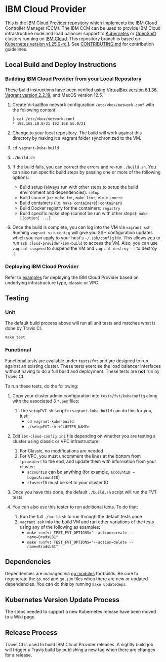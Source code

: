 # IBM Cloud Provider

This is the IBM Cloud Provider repository which implements the
IBM Cloud Controller Manager (CCM). The IBM CCM can be used to provide IBM Cloud
infrastructure node and load balancer support to
[Kubernetes](https://kubernetes.io/docs/home/) or
[OpenShift](https://docs.openshift.com/) clusters running on
[IBM Cloud](https://cloud.ibm.com/docs). This repository branch is based on
[Kubernetes version v1.25.0-rc.1](https://github.com/kubernetes/kubernetes/tree/v1.25.0-rc.1).
See [CONTRIBUTING.md](./CONTRIBUTING.md) for contribution guidelines.

## Local Build and Deploy Instructions

### Building IBM Cloud Provider from your Local Repository

These build instructions have been verified using
[VirtualBox version 6.1.36](https://www.virtualbox.org/wiki/Downloads),
[Vagrant version 2.2.19](https://www.vagrantup.com/downloads), and
MacOS version 12.5.

1. Create VirtualBox network configuration `/etc/vbox/network.conf` with the following content:

   ```bash
   $ cat /etc/vbox/network.conf
   * 192.168.10.0/21 192.168.56.0/21
   ```

1. Change to your local repository. The build will work against this directory
   by making it a vagrant folder synchronized to the VM.

1. `cd vagrant-kube-build`

1. `./build.sh`

1. If the build fails, you can correct the errors and re-run `./build.sh`.
   You can also run specific build steps by passing one or more of the following
   options:

   * Build setup (always run with other steps to setup the build environment and dependencies): `setup`
   * Build source (i.e. `make fmt`, `make lint`, etc.): `source`
   * Build containers (i.e. `make containers`): `containers`
   * Build Docker registry for the containers: `registry`
   * Build specific make step (cannot be run with other steps): `make [[option] ...]`

1. Once the build is complete, you can log into the VM via `vagrant ssh`.
   Running `vagrant ssh-config` will give you SSH configuration updates which
   you can apply to your host's `~/.ssh/config` file. This allows you to run
   `ssh cloud-provider-ibm-build` to access the VM. Also, you can use
   `vagrant suspend` to suspend the VM and `vagrant destroy -f` to destroy it.

### Deploying IBM Cloud Provider

Refer to [examples](./docs/examples) for deploying the IBM Cloud Provider based
on underlying infrastructure type, classic or VPC.

## Testing

### Unit

The default build process above will run all unit tests and matches
what is done by Travis CI.

`make test`

### Functional

Functional tests are available under `tests/fvt` and are designed to run against
an existing cluster. These tests exercise the load balancer interfaces without
having to do a full build and deployment. These tests are **not** run by
Travis CI.

To run these tests, do the following:

1. Copy your cluster admin configuration into `tests/fvt/kubeconfig` along with
   the associated 3 `*.pem` files:
    1. The `setupFVT.sh` script in `vagrant-kube-build` can do this for you, just:
        - `cd vagrant-kube-build`
        - `./setupFVT.sh <CLUSTER_NAME>`

1. Edit `ibm-cloud-config.ini` file depending on whether you are testing a cluster
   using classic or VPC infrastructure:
    1. For Classic, no modifications are needed
    1. For VPC, you must uncomment the lines at the bottom from `[provider]` to
       the end, and update them with information from your cluster:
        - `accountID` can be anything (for example, `accountID = bogusAccountID`)
        - `clusterID` must be set to your cluster ID

1. Once you have this done, the default `./build.sh` script will run the FVT tests.

1. You can also use this tester to run additional tests.  To do that:
    1. Run the full `./build.sh` to run through the default tests once
    1. `vagrant ssh` into the build VM and run other variations of the tests
       using any of the following as examples:
        - `make runfvt TEST_FVT_OPTIONS="--action=create --name=BradsLB1"`
        - `make runfvt TEST_FVT_OPTIONS="--action=delete --name=BradsLB1"`

## Dependencies

Dependencies are managed via [go modules](https://github.com/golang/go/wiki/Modules)
for builds. Be sure to regenerate the `go.mod` and `go.sum` files when there are
new or updated dependencies. You can do this by running `make updatedeps`.

## Kubernetes Version Update Process

The steps needed to support a new Kubernetes release have been moved to a Wiki page.

## Release Process

Travis CI is used to build IBM Cloud Provider releases. A nightly build job will
trigger a Travis build by publishing a new tag when there are changes for a
release.
